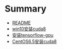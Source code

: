 # Summary

* [README](README.md)
* [win10安装cuda8](win10an-zhuang-cuda8.md)
* [安装tensorflow-gpu](an-zhuang-tensorflow-gpu.md)
* [CentOS6.5安装cuda8](centos65an-zhuang-cuda8.md)

